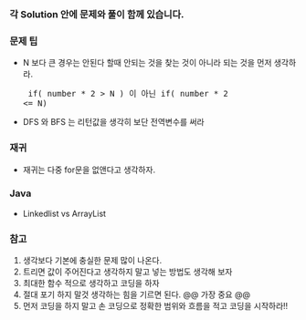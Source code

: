 
### 각  Solution 안에 문제와 풀이 함께 있습니다.


### 문제 팁
- N 보다 큰 경우는 안된다 할때 안되는 것을 찾는 것이 아니라 되는 것을 먼저 생각하라.
        <pre>
            if( number * 2 > N )  이 아닌
            if( number * 2 <= N)
        </pre>

- DFS 와 BFS 는 리턴값을 생각히 보단 전역변수를 써라

### 재귀
- 재귀는 다중 for문을 없앤다고 생각하자.

### Java

- Linkedlist vs ArrayList

### 참고

1. 생각보다 기본에 충실한 문제 많이 나온다. 
2. 트리면 값이 주어진다고 생각하지 말고 넣는 방법도 생각해 보자
3. 최대한 함수 적으로 생각하고 코딩을 하자
4. 절대 포기 하지 말것 생각하는 힘을 기르면 된다. 
@@ 가장 중요 @@
5. 먼저 코딩을 하지 말고 손 코딩으로 정확한 범위와 흐름을 적고 코딩을 시작하라!!



